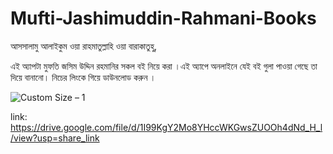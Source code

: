 # Mufti-Jashimuddin-Rahmani-Books
আসসালামু আলাইকুম ওয়া রাহমাতুল্লাহি ওয়া বারাকাতুহু,

এই অ্যাপটা মুফতি জসিম উদ্দিন রহমানির সকল বই নিয়ে করা ।এই অ্যাপে অনলাইনে যেই বই গুলা পাওয়া গেছে তা দিয়ে বানানো।
নিচের লিংকে গিয়ে ডাউনলোড করুন ।

![Custom Size – 1](https://user-images.githubusercontent.com/124657263/217584250-45bdb1ea-f9d0-439f-bd4f-6621c9b273db.jpg)



link: 
https://drive.google.com/file/d/1I99KgY2Mo8YHccWKGwsZUOOh4dNd_H_l/view?usp=share_link
